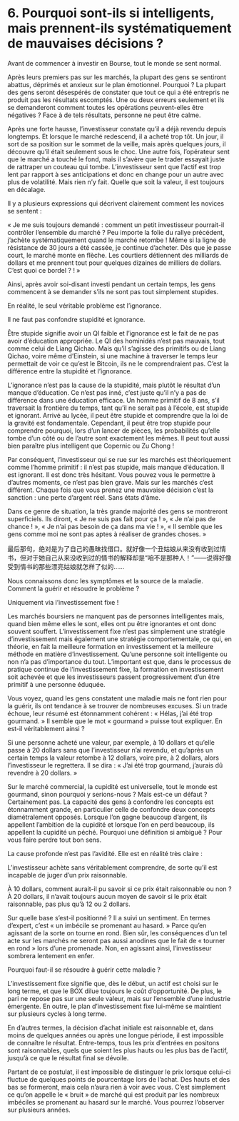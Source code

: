# 6.  Pourquoi sont-ils si intelligents, mais prennent-ils systématiquement de mauvaises décisions ?

 

Avant de commencer à investir en Bourse, tout le monde se sent normal.

 

Après leurs premiers pas sur les marchés, la plupart des gens se sentiront abattus, déprimés et anxieux sur le plan émotionnel. Pourquoi ? La plupart des gens seront désespérés de constater que tout ce qui a été entrepris ne produit pas les résultats escomptés. Une ou deux erreurs seulement et ils se demanderont comment toutes les opérations peuvent-elles être négatives ? Face à de tels résultats, personne ne peut être calme.

 

Après une forte hausse, l’investisseur constate qu’il a déjà revendu depuis longtemps. Et lorsque le marché redescend, il a acheté trop tôt. Un jour, il sort de sa position sur le sommet de la veille, mais après quelques jours, il découvre qu’il était seulement sous le choc. Une autre fois, l’opérateur sent que le marché a touché le fond, mais il s’avère que le trader essayait juste de rattraper un couteau qui tombe. L’investisseur sent que l’actif est trop lent par rapport à ses anticipations et donc en change pour un autre avec plus de volatilité. Mais rien n’y fait. Quelle que soit la valeur, il est toujours en décalage.

 

Il y a plusieurs expressions qui décrivent clairement comment les novices se sentent :

 

« Je me suis toujours demandé : comment un petit investisseur pourrait-il contrôler l’ensemble du marché ? Peu importe la folie du rallye précédent, j’achète systématiquement quand le marché retombe ! Même si la ligne de résistance de 30 jours a été cassée, je continue d’acheter. Dès que je passe court, le marché monte en flèche. Les courtiers détiennent des milliards de dollars et me prennent tout pour quelques dizaines de milliers de dollars. C’est quoi ce bordel ? ! »

 

Ainsi, après avoir soi-disant investi pendant un certain temps, les gens commencent à se demander s’ils ne sont pas tout simplement stupides. 

 

En réalité, le seul véritable problème est l’ignorance.

 

Il ne faut pas confondre stupidité et ignorance.

 

Être stupide signifie avoir un QI faible et l’ignorance est le fait de ne pas avoir d’éducation appropriée. Le QI des hominidés n’est pas mauvais, tout comme celui de Liang Qichao. Mais qu’il s’agisse des primitifs ou de Liang Qichao, voire même d’Einstein, si une machine à traverser le temps leur permettait de voir ce qu’est le Bitcoin, ils ne le comprendraient pas. C’est la différence entre la stupidité et l’ignorance.

 

L’ignorance n’est pas la cause de la stupidité, mais plutôt le résultat d’un manque d’éducation. Ce n’est pas inné, c’est juste qu’il n’y a pas de différence dans une éducation efficace. Un homme primitif de 8 ans, s’il traversait la frontière du temps, tant qu’il ne serait pas à l’école, est stupide et ignorant. Arrivé au lycée, il peut être stupide et comprendre que la loi de la gravité est fondamentale. Cependant, il peut être trop stupide pour comprendre pourquoi, lors d’un lancer de pièces, les probabilités qu’elle tombe d’un côté ou de l’autre sont exactement les mêmes. Il peut tout aussi bien paraître plus intelligent que Copernic ou Zu Chong !

 

Par conséquent, l’investisseur qui se rue sur les marchés est théoriquement comme l’homme primitif : il n’est pas stupide, mais manque d’éducation. Il est ignorant. Il est donc très hésitant. Vous pouvez vous le permettre à d’autres moments, ce n’est pas bien grave. Mais sur les marchés c’est différent. Chaque fois que vous prenez une mauvaise décision c’est la sanction : une perte d’argent réel. Sans états d’âme.

 

Dans ce genre de situation, la très grande majorité des gens se montreront superficiels. Ils diront, « Je ne suis pas fait pour ça ! », « Je n’ai pas de chance ! », « Je n’ai pas besoin de ça dans ma vie ! », « Il semble que les gens comme moi ne sont pas aptes à réaliser de grandes choses. »

 

最后那句，绝对是为了自己的愚昧找借口。就好像一个丑姑娘从来没有收到过情书，但对于她自己从来没收到过的情书的解释却是“咱不是那种人！”——说得好像受到情书的那些漂亮姑娘就怎样了似的……

 

Nous connaissons donc les symptômes et la source de la maladie. Comment la guérir et résoudre le problème ?

 

Uniquement via l’investissement fixe !

 

Les marchés boursiers ne manquent pas de personnes intelligentes mais, quand bien même elles le sont, elles ont pu être ignorantes et ont donc souvent souffert. L’investissement fixe n’est pas simplement une stratégie d’investissement mais également une stratégie comportementale, ce qui, en théorie, en fait la meilleure formation en investissement et la meilleure méthode en matière d’investissement. Qu’une personne soit intelligente ou non n’a pas d’importance du tout. L’important est que, dans le processus de pratique continue de l’investissement fixe, la formation en investissement soit achevée et que les investisseurs passent progressivement d’un être primitif à une personne éduquée.

 

Vous voyez, quand les gens constatent une maladie mais ne font rien pour la guérir, ils ont tendance à se trouver de nombreuses excuses. Si un trade échoue, leur résumé est étonnamment cohérent : « Hélas, j’ai été trop gourmand. » Il semble que le mot « gourmand » puisse tout expliquer. En est-il véritablement ainsi ?

 

Si une personne acheté une valeur, par exemple, à 10 dollars et qu’elle passe à 20 dollars sans que l’investisseur n’ai revendu, et qu’après un certain temps la valeur retombe à 12 dollars, voire pire, à 2 dollars, alors l’investisseur le regrettera. Il se dira : « J’ai été trop gourmand, j’aurais dû revendre à 20 dollars. »

 

Sur le marché commercial, la cupidité est universelle, tout le monde est gourmand, sinon pourquoi y serions-nous ? Mais est-ce un défaut ? Certainement pas. La capacité des gens à confondre les concepts est étonnamment grande, en particulier celle de confondre deux concepts diamétralement opposés. Lorsque l’on gagne beaucoup d’argent, ils appellent l’ambition de la cupidité et lorsque l’on en perd beaucoup, ils appellent la cupidité un péché. Pourquoi une définition si ambiguë ? Pour vous faire perdre tout bon sens.

 

La cause profonde n’est pas l’avidité. Elle est en réalité très claire : 

 

L’investisseur achète sans véritablement comprendre, de sorte qu’il est incapable de juger d’un prix raisonnable.

 

À 10 dollars, comment aurait-il pu savoir si ce prix était raisonnable ou non ? À 20 dollars, il n’avait toujours aucun moyen de savoir si le prix était raisonnable, pas plus qu’à 12 ou 2 dollars.

 

Sur quelle base s’est-il positionné ? Il a suivi un sentiment. En termes d’expert, c’est « un imbécile se promenant au hasard. » Parce qu’en agissant de la sorte on tourne en rond. Bien sûr, les conséquences d’un tel acte sur les marchés ne seront pas aussi anodines que le fait de « tourner en rond » lors d’une promenade. Non, en agissant ainsi, l’investisseur sombrera lentement en enfer.

 

Pourquoi faut-il se résoudre à guérir cette maladie ?

 

L’investissement fixe signifie que, dès le début, un actif est choisi sur le long terme, et que le BOX dilue toujours le coût d’opportunité. De plus, le pari ne repose pas sur une seule valeur, mais sur l’ensemble d’une industrie émergente. En outre, le plan d’investissement fixe lui-même se maintient sur plusieurs cycles à long terme.

 

En d’autres termes, la décision d’achat initiale est raisonnable et, dans moins de quelques années ou après une longue période, il est impossible de connaître le résultat. Entre-temps, tous les prix d’entrées en positons sont raisonnables, quels que soient les plus hauts ou les plus bas de l’actif, jusqu’à ce que le résultat final se dévoile.

 

Partant de ce postulat, il est impossible de distinguer le prix lorsque celui-ci fluctue de quelques points de pourcentage lors de l’achat. Des hauts et des bas se formeront, mais cela n’aura rien à voir avec vous. C’est simplement ce qu’on appelle le « bruit » de marché qui est produit par les nombreux imbéciles se promenant au hasard sur le marché. Vous pourrez l’observer sur plusieurs années.